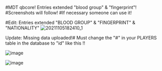 
#MDT qbcore! Entries extended "blood group" & "fingerprint"!
#Screenshots will follow! 
#If necessary someone can use it!

#Edit:  Entries extended "BLOOD GROUP" & "FINGERPRINT" & "NATIONALITY" 
![20211105182410_1](https://user-images.githubusercontent.com/35634379/140554454-eea23f2e-e7b2-4bcb-9443-a444eb55bb18.jpg)

Update: Missing data uploaded!# Must change the "#" in your PLAYERS table in the database to "id" like this !!

![image](https://user-images.githubusercontent.com/57848836/124848636-e06d9880-df62-11eb-88aa-c0e211b039e3.png)

![image](https://user-images.githubusercontent.com/57848836/133552468-22a54f28-98ca-4eaf-b3a8-79f13d8b3d35.png)
